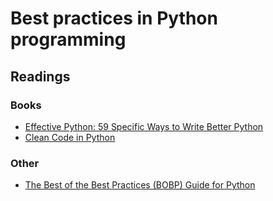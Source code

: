 # Best practices in Python programming

## Readings
### Books
- [Effective Python: 59 Specific Ways to Write Better Python](https://effectivepython.com/)
- [Clean Code in Python](https://www.packtpub.com/eu/application-development/clean-code-python)

### Other
- [The Best of the Best Practices (BOBP) Guide for Python](https://gist.github.com/sloria/7001839)
